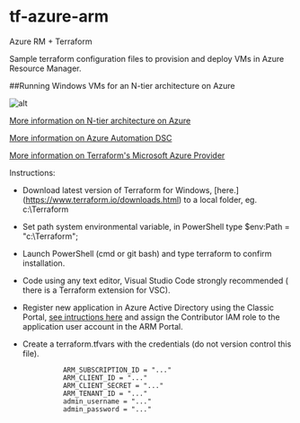# tf-azure-arm
Azure RM + Terraform

Sample terraform configuration files to provision and deploy  VMs in Azure Resource Manager.

##Running Windows VMs for an N-tier architecture on Azure

![alt](https://docs.microsoft.com/en-us/azure/guidance/media/blueprints/compute-n-tier.png)

[More information on N-tier architecture on Azure](https://docs.microsoft.com/en-us/azure/guidance/guidance-compute-n-tier-vm)

[More information on Azure Automation DSC](https://docs.microsoft.com/en-us/azure/automation/automation-dsc-getting-started)

[More information on Terraform's Microsoft Azure Provider](https://www.terraform.io/docs/providers/azurerm/index.html)

Instructions:
* Download latest version of Terraform for Windows, [here.] (https://www.terraform.io/downloads.html) to a local folder, eg. c:\Terraform
* Set path system environmental variable, in PowerShell type $env:Path = "c:\Terraform";
* Launch PowerShell (cmd or git bash) and type terraform to confirm installation.
* Code using any text editor, Visual Studio Code strongly recommended ( there is a Terraform extension for VSC).
* Register new application in Azure Active Directory using the Classic Portal, [see intructions here](https://www.terraform.io/docs/providers/azurerm/index.html) and assign the Contributor IAM role to the application user account in the ARM Portal.
* Create a terraform.tfvars with the credentials (do not version control this file).  

                ARM_SUBSCRIPTION_ID = "..."  
                ARM_CLIENT_ID = "..."  
                ARM_CLIENT_SECRET = "..."  
                ARM_TENANT_ID = "..."  
                admin_username = "..."  
                admin_password = "..."  

